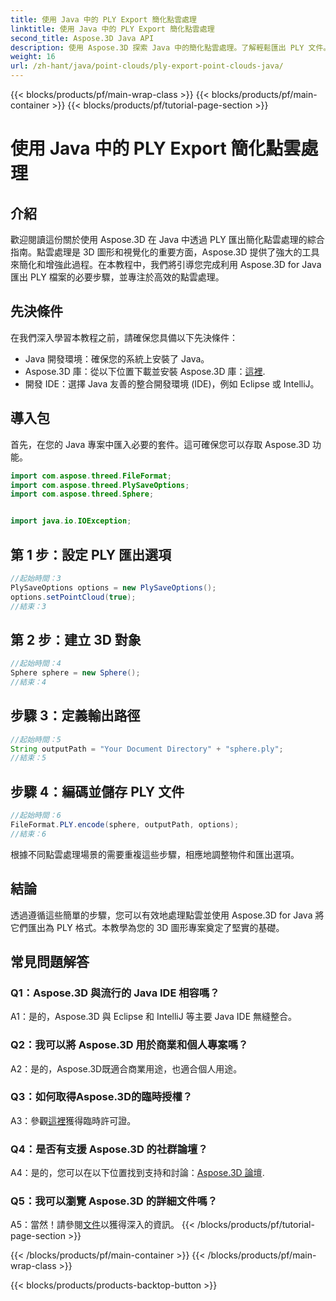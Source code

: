 ```yaml
---
title: 使用 Java 中的 PLY Export 簡化點雲處理
linktitle: 使用 Java 中的 PLY Export 簡化點雲處理
second_title: Aspose.3D Java API
description: 使用 Aspose.3D 探索 Java 中的簡化點雲處理。了解輕鬆匯出 PLY 文件。透過我們的逐步指南來提升您的 3D 圖形專案。
weight: 16
url: /zh-hant/java/point-clouds/ply-export-point-clouds-java/
---
```


{{< blocks/products/pf/main-wrap-class >}}
{{< blocks/products/pf/main-container >}}
{{< blocks/products/pf/tutorial-page-section >}}

# 使用 Java 中的 PLY Export 簡化點雲處理

## 介紹

歡迎閱讀這份關於使用 Aspose.3D 在 Java 中透過 PLY 匯出簡化點雲處理的綜合指南。點雲處理是 3D 圖形和視覺化的重要方面，Aspose.3D 提供了強大的工具來簡化和增強此過程。在本教程中，我們將引導您完成利用 Aspose.3D for Java 匯出 PLY 檔案的必要步驟，並專注於高效的點雲處理。

## 先決條件

在我們深入學習本教程之前，請確保您具備以下先決條件：

- Java 開發環境：確保您的系統上安裝了 Java。
-  Aspose.3D 庫：從以下位置下載並安裝 Aspose.3D 庫：[這裡](https://releases.aspose.com/3d/java/).
- 開發 IDE：選擇 Java 友善的整合開發環境 (IDE)，例如 Eclipse 或 IntelliJ。

## 導入包

首先，在您的 Java 專案中匯入必要的套件。這可確保您可以存取 Aspose.3D 功能。

```java
import com.aspose.threed.FileFormat;
import com.aspose.threed.PlySaveOptions;
import com.aspose.threed.Sphere;


import java.io.IOException;
```

## 第 1 步：設定 PLY 匯出選項

```java
//起始時間：3
PlySaveOptions options = new PlySaveOptions();
options.setPointCloud(true);
//結束：3
```

## 第 2 步：建立 3D 對象

```java
//起始時間：4
Sphere sphere = new Sphere();
//結束：4
```

## 步驟 3：定義輸出路徑

```java
//起始時間：5
String outputPath = "Your Document Directory" + "sphere.ply";
//結束：5
```

## 步驟 4：編碼並儲存 PLY 文件

```java
//起始時間：6
FileFormat.PLY.encode(sphere, outputPath, options);
//結束：6
```

根據不同點雲處理場景的需要重複這些步驟，相應地調整物件和匯出選項。

## 結論

透過遵循這些簡單的步驟，您可以有效地處理點雲並使用 Aspose.3D for Java 將它們匯出為 PLY 格式。本教學為您的 3D 圖形專案奠定了堅實的基礎。

## 常見問題解答

### Q1：Aspose.3D 與流行的 Java IDE 相容嗎？

A1：是的，Aspose.3D 與 Eclipse 和 IntelliJ 等主要 Java IDE 無縫整合。

### Q2：我可以將 Aspose.3D 用於商業和個人專案嗎？

A2：是的，Aspose.3D既適合商業用途，也適合個人用途。

### Q3：如何取得Aspose.3D的臨時授權？

 A3：參觀[這裡](https://purchase.aspose.com/temporary-license/)獲得臨時許可證。

### Q4：是否有支援 Aspose.3D 的社群論壇？

 A4：是的，您可以在以下位置找到支持和討論：[Aspose.3D 論壇](https://forum.aspose.com/c/3d/18).

### Q5：我可以瀏覽 Aspose.3D 的詳細文件嗎？

 A5：當然！請參閱[文件](https://reference.aspose.com/3d/java/)以獲得深入的資訊。
{{< /blocks/products/pf/tutorial-page-section >}}

{{< /blocks/products/pf/main-container >}}
{{< /blocks/products/pf/main-wrap-class >}}

{{< blocks/products/products-backtop-button >}}
